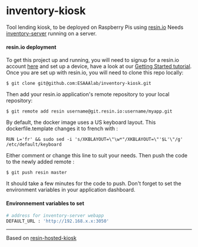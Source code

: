 # inventory-kiosk

Tool lending kiosk, to be deployed on Raspberry Pis using [resin.io][resin-link]
Needs [inventory-server](https://github.com/ESAAAlab/inventory-server) running on a server.

#### resin.io deployment

To get this project up and running, you will need to signup for a resin.io account [here][signup-page] and set up a device, have a look at our [Getting Started tutorial][gettingStarted-link]. Once you are set up with resin.io, you will need to clone this repo locally:

```
$ git clone git@github.com:ESAAAlab/inventory-kiosk.git
```
Then add your resin.io application's remote repository to your local repository:
```
$ git remote add resin username@git.resin.io:username/myapp.git
```
By default, the docker image uses a US keyboard layout. This dockerfile.template changes it to french with :
```
RUN L='fr' && sudo sed -i 's/XKBLAYOUT=\"\w*"/XKBLAYOUT=\"'$L'\"/g' /etc/default/keyboard
```
Either comment or change this line to suit your needs.
Then push the code to the newly added remote :
```
$ git push resin master
```
It should take a few minutes for the code to push.
Don't forget to set the environment variables in your application dashboard.

#### Environnement variables to set

``` bash
# address for inventory-server webapp
DEFAULT_URL : 'http://192.168.x.x:3050'
```

---

Based on [resin-hosted-kiosk](https://github.com/drewsimon/resin-hosted-kiosk)

[resin-link]:https://resin.io/

[signup-page]:https://dashboard.resin.io/signup

[gettingStarted-link]:http://docs.resin.io/#/pages/installing/gettingStarted.md
